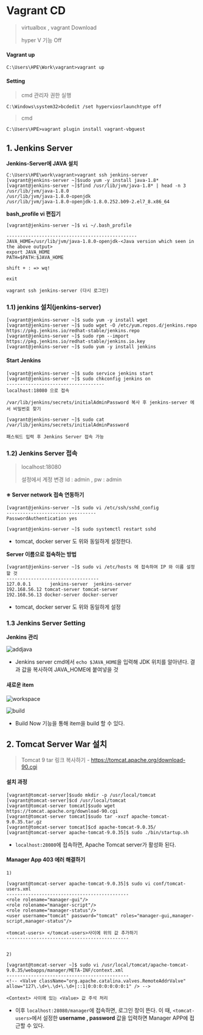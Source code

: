 # Vagrant CD

> virtualbox , vagrant Download
>
> hyper V 기능 Off



#### 

#### Vagrant up

```
C:\Users\HPE\Work\vagrant>vagrant up
```



#### Setting

> cmd 관리자 권한 실행

```
C:\Windows\system32>bcdedit /set hyperviosrlaunchtype off
```



> cmd

```
C:\Users\HPE>vagrant plugin install vagrant-vbguest
```



## 1. Jenkins Server



**Jenkins-Server에 JAVA  설치**

```
C:\Users\HPE\work\vagrant>vagrant ssh jenkins-server
[vagrant@jenkins-server ~]$sudo yum -y install java-1.8*
[vagrant@jenkins-server ~]$find /usr/lib/jvm/java-1.8* | head -n 3
/usr/lib/jvm/java-1.8.0
/usr/lib/jvm/java-1.8.0-openjdk
/usr/lib/jvm/java-1.8.0-openjdk-1.8.0.252.b09-2.el7_8.x86_64
```



**bash_profile vi 편집기**

```
[vagrant@jenkins-server ~]$ vi ~/.bash_profile

------------------------------------------------
JAVA_HOME=/usr/lib/jvm/java-1.8.0-openjdk-<Java version which seen in the above output>
export JAVA_HOME
PATH=$PATH:$JAVA_HOME

shift + : => wq!

exit

vagrant ssh jenkins-server (다시 로그인)
```



### 1.1) jenkins 설치(jenkins-server)

```
[vagrant@jenkins-server ~]$ sudo yum -y install wget
[vagrant@jenkins-server ~]$ sudo wget -O /etc/yum.repos.d/jenkins.repo https://pkg.jenkins.io/redhat-stable/jenkins.repo
[vagrant@jenkins-server ~]$ sudo rpm --import https://pkg.jenkins.io/redhat-stable/jenkins.io.key
[vagrant@jenkins-server ~]$ sudo yum -y install jenkins
```



#### Start Jenkins

```
[vagrant@jenkins-server ~]$ sudo service jenkins start
[vagrant@jenkins-server ~]$ sudo chkconfig jenkins on
------------------------------------
localhost:18080 으로 접속

/var/lib/jenkins/secrets/initialAdminPassword 복사 후 jenkins-server 에서 비밀번호 찾기

[vagrant@jenkins-server ~]$ sudo cat /var/lib/jenkins/secrets/initialAdminPassword

패스워드 입력 후 Jenkins Server 접속 가능
```



### 1.2) Jenkins Server 접속

> localhost:18080
>
> 설정에서 계정 변경 Id : admin , pw : admin



#### ※ Server network 접속 연동하기

```
[vagrant@jenkins-server ~]$ sudo vi /etc/ssh/sshd_config
---------------------------------
PasswordAuthentication yes

[vagrant@jenkins-server ~]$ sudo systemctl restart sshd
```

- tomcat, docker server 도 위와 동일하게 설정한다.



**Server 이름으로 접속하는 방법**

```
[vagrant@jenkins-server ~]$ sudo vi /etc/hosts 에 접속하여 IP 와 이름 설정할 것
----------------------------------
127.0.0.1       jenkins-server  jenkins-server
192.168.56.12 tomcat-server tomcat-server
192.168.56.13 docker-server docker-server
```

- tomcat, docker server 도 위와 동일하게 설정





### 1.3 Jenkins Server Setting



**Jenkins 관리**

![addjava](https://user-images.githubusercontent.com/58682321/82636824-7569e100-9c3e-11ea-96a3-175288355da3.PNG)

- Jenkins server cmd에서 `echo $JAVA_HOME`을 입력해 JDK 위치를 알아낸다. 결과 값을 복사하여 JAVA_HOME에 붙여넣을 것



#### 새로운 item

![workspace](https://user-images.githubusercontent.com/58682321/82637363-92eb7a80-9c3f-11ea-8706-580d1ee2dffd.PNG)



![build](https://user-images.githubusercontent.com/58682321/82637447-c1695580-9c3f-11ea-89b4-656812ad2874.PNG)

- Build Now 기능을 통해 item을 build 할 수 있다.





## 2. Tomcat Server War 설치

> Tomcat 9 tar 링크 복사하기 - https://tomcat.apache.org/download-90.cgi



#### 설치 과정

```
[vagrant@tomcat-server]$sudo mkdir -p /usr/local/tomcat
[vagrant@tomcat-server]$cd /usr/local/tomcat
[vagrant@tomcat-server tomcat]$sudo wget https://tomcat.apache.org/download-90.cgi
[vagrant@tomcat-server tomcat]$sudo tar -xvzf apache-tomcat-9.0.35.tar.gz
[vagrant@tomcat-server tomcat]$cd apache-tomcat-9.0.35/
[vagrant@tomcat-server apache-tomcat-9.0.35]$ sudo ./bin/startup.sh
```

- `localhost:28080`에 접속하면, Apache Tomcat server가 활성화 된다.



#### Manager App 403 에러 해결하기

```
1)

[vagrant@tomcat-server apache-tomcat-9.0.35]$ sudo vi conf/tomcat-users.xml
---------------------------------------------
<role rolename="manager-gui"/>    
<role rolename="manager-script"/>  
<role rolename="manager-status"/>
<user username="tomcat" password="tomcat" roles="manager-gui,manager-script,manager-status"/>

<tomcat-users> </tomcat-users>사이에 위의 값 추가하기
---------------------------------------------


2)

[vagrant@tomcat-server ~]$ sudo vi /usr/local/tomcat/apache-tomcat-9.0.35/webapps/manager/META-INF/context.xml
---------------------------------------------
<!-- <Valve className="org.apache.catalina.valves.RemoteAddrValve" allow="127\.\d+\.\d+\.\d+|::1|0:0:0:0:0:0:0:1" /> --> 

<Context> 사이에 있는 <Value> 값 주석 처리
```

- 이후 `localhost:28080/manager`에 접속하면, 로그인 창이 뜬다. 이 때, `<tomcat-users>`에서 설정한 **username , password** 값을 입력하면 Manager APP에 접근할 수 있다.

